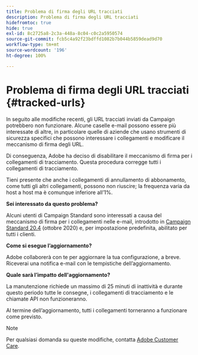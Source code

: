 ```yaml
---
title: Problema di firma degli URL tracciati
description: Problema di firma degli URL tracciati
hidefromtoc: true
hide: true
exl-id: 8c2725a8-2c3a-448a-8c04-c0c2a5950574
source-git-commit: fcb5c4a92f23bdffd1082b7b044b5859dead9d70
workflow-type: tm+mt
source-wordcount: '196'
ht-degree: 100%

---
```


# Problema di firma degli URL tracciati {#tracked-urls}

In seguito alle modifiche recenti, gli URL tracciati inviati da Campaign potrebbero non funzionare. Alcune caselle e-mail possono essere più interessate di altre, in particolare quelle di aziende che usano strumenti di sicurezza specifici che possono interessare i collegamenti e modificare il meccanismo di firma degli URL.

Di conseguenza, Adobe ha deciso di disabilitare il meccanismo di firma per i collegamenti di tracciamento. Questa procedura corregge tutti i collegamenti di tracciamento.

Tieni presente che anche i collegamenti di annullamento di abbonamento, come tutti gli altri collegamenti, possono non riuscire; la frequenza varia da host a host ma è comunque inferiore all’1%.

**Sei interessato da questo problema?**

Alcuni utenti di Campaign Standard sono interessati a causa del meccanismo di firma per i collegamenti nelle e-mail, introdotto in [Campaign Standard 20.4](release-notes-2020.md#release-20-4---october-2020) (ottobre 2020) e, per impostazione predefinita, abilitato per tutti i clienti.

**Come si esegue l’aggiornamento?**

Adobe collaborerà con te per aggiornare la tua configurazione, a breve. Riceverai una notifica e-mail con le tempistiche dell’aggiornamento.

**Quale sarà l’impatto dell&#39;aggiornamento?**

La manutenzione richiede un massimo di 25 minuti di inattività e durante questo periodo tutte le consegne, i collegamenti di tracciamento e le chiamate API non funzioneranno.

Al termine dell’aggiornamento, tutti i collegamenti torneranno a funzionare come previsto.

>[!NOTE]
>
>Per qualsiasi domanda su queste modifiche, contatta [Adobe Customer Care](https://helpx.adobe.com/it/enterprise/admin-guide.html/enterprise/using/support-for-experience-cloud.ug.html).
>
